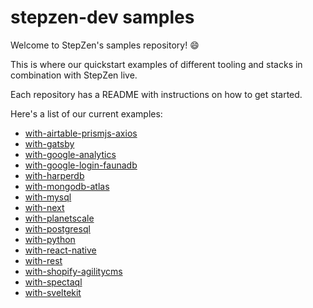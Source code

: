 # stepzen-dev samples

Welcome to StepZen's samples repository! 😄

This is where our quickstart examples of different tooling and stacks in combination with StepZen live. 

Each repository has a README with instructions on how to get started.

Here's a list of our current examples:
- [with-airtable-prismjs-axios](https://github.com/stepzen-dev/examples/tree/main/with-airtable-prismjs-axios)
- [with-gatsby](https://github.com/stepzen-dev/examples/tree/main/with-gatsby)
- [with-google-analytics](https://github.com/stepzen-dev/examples/tree/main/with-google-analytics)
- [with-google-login-faunadb](https://github.com/stepzen-dev/examples/tree/main/with-google-login-faunadb)
- [with-harperdb](https://github.com/stepzen-dev/examples/tree/main/with-harperdb)
- [with-mongodb-atlas](https://github.com/stepzen-dev/examples/tree/main/with-mongodb-atlas)
- [with-mysql](https://github.com/stepzen-dev/examples/tree/main/with-mysql)
- [with-next](https://github.com/stepzen-dev/examples/tree/main/with-next)
- [with-planetscale](https://github.com/stepzen-dev/examples/tree/main/with-planetscale)
- [with-postgresql](https://github.com/stepzen-dev/examples/tree/main/with-postgresql)
- [with-python](https://github.com/stepzen-dev/examples/tree/main/with-python)
- [with-react-native](https://github.com/stepzen-dev/examples/tree/main/with-react-native)
- [with-rest](https://github.com/stepzen-dev/examples/tree/main/with-rest)
- [with-shopify-agilitycms](https://github.com/stepzen-dev/examples/tree/main/with-shopify-agilitycms)
- [with-spectaql](https://github.com/stepzen-dev/examples/tree/main/with-spectaql)
- [with-sveltekit](https://github.com/stepzen-dev/examples/tree/main/with-sveltekit)